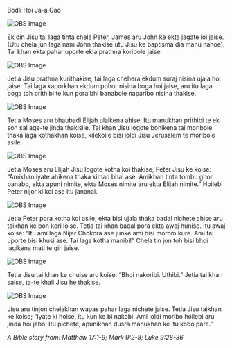 Bodli Hoi Ja-a Gao

![OBS Image](https://cdn.door43.org/obs/jpg/360px/obs-en-36-01.jpg)

Ek din Jisu tai laga tinta chela Peter, James aru John ke ekta jagate loi jaise. (Utu chela jun laga nam John thakise utu Jisu ke baptisma dia manu nahoe). Tai khan ekta pahar uporte ekla prathna koribole jaise. 

![OBS Image](https://cdn.door43.org/obs/jpg/360px/obs-en-36-02.jpg)

Jetia Jisu prathna kurithakise, tai laga chehera ekdum suraj nisina ujala hoi jaise. Tai laga kaporkhan ekdum pohor nisina boga hoi jaise, aru itu laga boga toh prithibi te kun pora bhi banabole naparibo nisina thakise. 

![OBS Image](https://cdn.door43.org/obs/jpg/360px/obs-en-36-03.jpg)

Tetia Moses aru bhaubadi Elijah ulaikena ahise. Itu manukhan prithibi te ek soh sal age-te jinda thakisile. Tai khan Jisu logote bohikena tai moribole thaka laga kothakhan koise, kilekoile bisi joldi Jisu Jerusalem te moribole asile. 

![OBS Image](https://cdn.door43.org/obs/jpg/360px/obs-en-36-04.jpg)

Jetia Moses aru Elijah Jisu logote kotha koi thakise, Peter Jisu ke koise: “Amikhan iyate ahikena thaka kiman bhal ase. Amikhan tinta tombu ghor banabo, ekta apuni nimite, ekta Moses nimite aru ekta Elijah nimite.” Hoilebi Peter nijor ki koi ase itu jananai. 

![OBS Image](https://cdn.door43.org/obs/jpg/360px/obs-en-36-05.jpg)

Jetia Peter pora kotha koi asile, ekta bisi ujala thaka badal nichete ahise aru taikhan ke bon kori loise. Tetia tai khan badal pora ekta awaj hunise. Itu awaj koise: “Itu ami laga Nijer Chokora ase junke ami bisi morom kure. Ami tai uporte bisi khusi ase. Tai laga kotha manibi!” Chela tin jon toh bisi bhoi lagikena mati te giri jaise. 

![OBS Image](https://cdn.door43.org/obs/jpg/360px/obs-en-36-06.jpg)

Tetia Jisu tai khan ke chuise aru koise: “Bhoi nakoribi. Uthibi.” Jetia tai khan saise, ta-te khali Jisu he thakise. 

![OBS Image](https://cdn.door43.org/obs/jpg/360px/obs-en-36-07.jpg)

Jisu aru tinjon chelakhan wapas pahar laga nichete jaise. Tetia Jisu taikhan ke koise; “Iyate ki hoise, itu kun ke bi nakobi. Ami joldi moribo hoilebi aru jinda hoi jabo. Itu pichete, apunikhan dusra manukhan ke itu kobo pare.”

_A Bible story from: Matthew 17:1-9; Mark 9:2-8; Luke 9:28-36_

